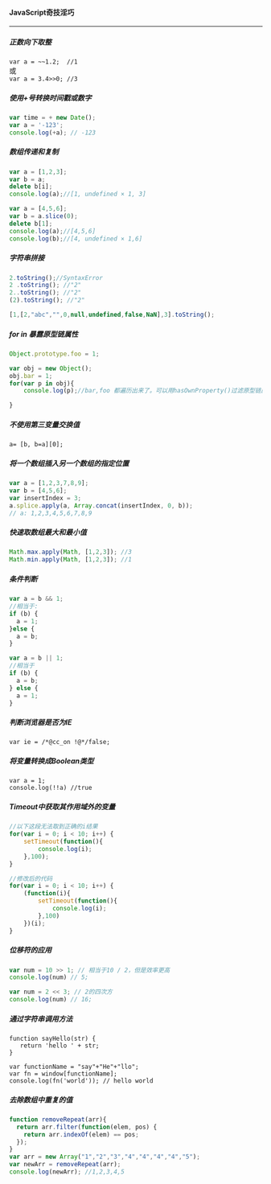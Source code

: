 #### **JavaScript奇技淫巧**  
***
##### 正数向下取整
`var a = ~~1.2;  //1`   
或  
`var a = 3.4>>0; //3 `

##### 使用+号转换时间戳或数字  
```javaScript
var time = + new Date();
var a = '-123';
console.log(+a); // -123
```

##### 数组传递和复制
```javaScript
var a = [1,2,3];  
var b = a;    
delete b[i];
console.log(a);//[1, undefined × 1, 3]

var a = [4,5,6];
var b = a.slice(0);
delete b[1];
console.log(a);//[4,5,6]
console.log(b);//[4, undefined × 1,6]
```
##### 字符串拼接
```javaScript
2.toString();//SyntaxError
2 .toString(); //"2"
2..toString(); //"2"
(2).toString(); //"2"

[1,[2,"abc","",0,null,undefined,false,NaN],3].toString();

```
##### for in 暴露原型链属性
```javaScript
Object.prototype.foo = 1;

var obj = new Object();
obj.bar = 1;
for(var p in obj){
    console.log(p);//bar,foo 都遍历出来了。可以用hasOwnProperty()过滤原型链属性

}
```
##### 不使用第三变量交换值
`a= [b, b=a][0];`

##### 将一个数组插入另一个数组的指定位置
```javaScript
var a = [1,2,3,7,8,9];
var b = [4,5,6];
var insertIndex = 3;
a.splice.apply(a, Array.concat(insertIndex, 0, b));
// a: 1,2,3,4,5,6,7,8,9

```
##### 快速取数组最大和最小值
```javaScript
Math.max.apply(Math, [1,2,3]); //3
Math.min.apply(Math, [1,2,3]); //1
```
##### 条件判断
```javaScript
var a = b && 1;
//相当于:
if (b) {
  a = 1;
}else {
  a = b;
}

var a = b || 1;
//相当于
if (b) {
  a = b;
} else {
  a = 1;
}
```

##### 判断浏览器是否为IE
`var ie = /*@cc_on !@*/false;`

##### 将变量转换成Boolean类型
```
var a = 1;
console.log(!!a) //true
```
##### Timeout中获取其作用域外的变量
```javaScript
//以下这段无法取到正确的i结果
for(var i = 0; i < 10; i++) {
    setTimeout(function(){
        console.log(i);
    },100);
}

//修改后的代码
for(var i = 0; i < 10; i++) {
    (function(i){
        setTimeout(function(){
            console.log(i);
        },100)
    })(i);
}

```
##### 位移符的应用
```javaScript
var num = 10 >> 1; // 相当于10 / 2，但是效率更高 
console.log(num) // 5;

var num = 2 << 3; // 2的四次方
console.log(num) // 16;
```

##### 通过字符串调用方法
```javaSript
function sayHello(str) {
   return 'hello ' + str;
}

var functionName = "say"+"He"+"llo";
var fn = window[functionName];
console.log(fn('world')); // hello world

```

##### 去除数组中重复的值
```javaScript
function removeRepeat(arr){
  return arr.filter(function(elem, pos) {
    return arr.indexOf(elem) == pos;
  });
}
var arr = new Array("1","2","3","4","4","4","4","5");
var newArr = removeRepeat(arr);
console.log(newArr); //1,2,3,4,5

```
